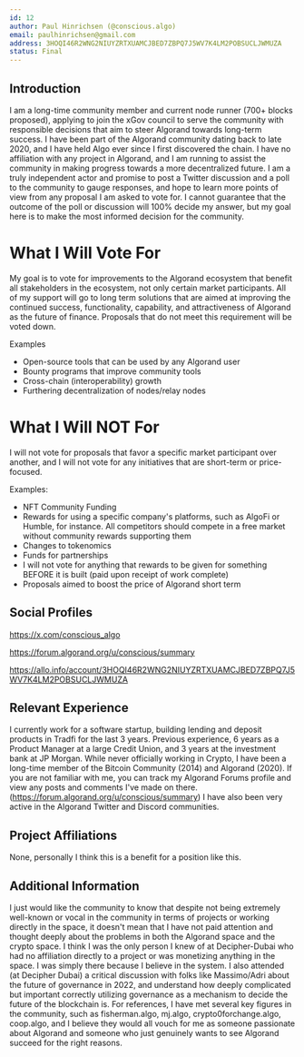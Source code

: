 ```yaml
---
id: 12
author: Paul Hinrichsen (@conscious.algo)
email: paulhinrichsen@gmail.com
address: 3HOQI46R2WNG2NIUYZRTXUAMCJBED7ZBPQ7J5WV7K4LM2POBSUCLJWMUZA
status: Final
---
```

 
 ## Introduction
 
 I am a long-time community member and current node runner (700+ blocks proposed), applying to join the xGov council to serve the community with responsible decisions that aim to steer Algorand towards long-term success. I have been part of the Algorand community dating back to late 2020, and I have held Algo ever since I first discovered the chain. I have no affiliation with any project in Algorand, and I am running to assist the community in making progress towards a more decentralized future. I am a truly independent actor and promise to post a Twitter discussion and a poll to the community to gauge responses, and hope to learn more points of view from any proposal I am asked to vote for. I cannot guarantee that the outcome of the poll or discussion will 100% decide my answer, but my goal here is to make the most informed decision for the community.
 
 # What I Will Vote For
 
My goal is to vote for improvements to the Algorand ecosystem that benefit all stakeholders in the ecosystem, not only certain market participants. All of my support will go to long term solutions that are aimed at improving the continued success, functionality, capability, and attractiveness of Algorand as the future of finance. Proposals that do not meet this requirement will be voted down.
 
 Examples
 - Open-source tools that can be used by any Algorand user
 - Bounty programs that improve community tools
 - Cross-chain (interoperability) growth
 - Furthering decentralization of nodes/relay nodes

# What I Will NOT For

I will not vote for proposals that favor a specific market participant over another, and I will not vote for any initiatives that are short-term or price-focused.

Examples:
- NFT Community Funding
- Rewards for using a specific company's platforms, such as AlgoFi or Humble, for instance. All competitors should compete in a free market without community rewards supporting them
- Changes to tokenomics
- Funds for partnerships
- I will not vote for anything that rewards to be given for something BEFORE it is built (paid upon receipt of work complete)
- Proposals aimed to boost the price of Algorand short term
 
 
 ## Social Profiles
 
 https://x.com/conscious_algo
 
 https://forum.algorand.org/u/conscious/summary
 
 https://allo.info/account/3HOQI46R2WNG2NIUYZRTXUAMCJBED7ZBPQ7J5WV7K4LM2POBSUCLJWMUZA
 
 ## Relevant Experience
 
 I currently work for a software startup, building lending and deposit products in Tradfi for the last 3 years. Previous experience, 6 years as a Product Manager at a large Credit Union, and 3 years at the investment bank at JP Morgan. While never officially working in Crypto, I have been a long-time member of the Bitcoin Community (2014) and Algorand (2020). If you are not familiar with me, you can track my Algorand Forums profile and view any posts and comments I've made on there. (https://forum.algorand.org/u/conscious/summary) I have also been very active in the Algorand Twitter and Discord communities. 
 
 ## Project Affiliations
 
 None, personally I think this is a benefit for a position like this.
 
 ## Additional Information

 I just would like the community to know that despite not being extremely well-known or vocal in the community in terms of projects or working directly in the space, it doesn't mean that I have not paid attention and thought deeply about the problems in both the Algorand space and the crypto space. I think I was the only person I knew of at Decipher-Dubai who had no affiliation directly to a project or was monetizing anything in the space. I was simply there because I believe in the system. I also attended (at Decipher Dubai) a critical discussion with folks like Massimo/Adri about the future of governance in 2022, and understand how deeply complicated but important correctly utilizing governance as a mechanism to decide the future of the blockchain is. For references, I have met several key figures in the community, such as fisherman.algo, mj.algo, crypto0forchange.algo, coop.algo, and I believe they would all vouch for me as someone passionate about Algorand and someone who just genuinely wants to see Algorand succeed for the right reasons.
 
